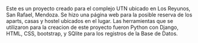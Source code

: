 Este es un proyecto creado para el complejo UTN ubicado en Los Reyunos, San Rafael, Mendoza. 
Se hizo una página web para la posible reserva de los aparts, casas y hostel ubicados en el lugar.
Las herramientas que se utilizaron para la creacion de este proyecto fueron Python con Django, HTML, CSS, bootstrap, y SQlite para los registros de la Base de Datos.
